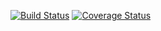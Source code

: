 [![Build Status](https://travis-ci.org/beevee/kontur_transfer_bot.svg?branch=master)](https://travis-ci.org/beevee/kontur_transfer_bot) [![Coverage Status](https://coveralls.io/repos/github/beevee/kontur_transfer_bot/badge.svg?branch=master)](https://coveralls.io/github/beevee/kontur_transfer_bot?branch=master)
